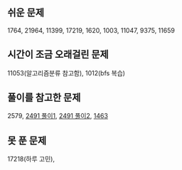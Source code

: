 ## 쉬운 문제
1764, 21964, 11399, 17219, 1620, 1003, 11047, 9375, 11659

## 시간이 조금 오래걸린 문제
11053(알고리즘분류 참고함), 1012(bfs 복습)

## 풀이를 참고한 문제
2579, [2491 풀이1](https://www.acmicpc.net/source/76664398), [2491 풀이2](https://great-park.tistory.com/124), [1463](https://jominseoo.tistory.com/98)

## 못 푼 문제
17218(하루 고민), 